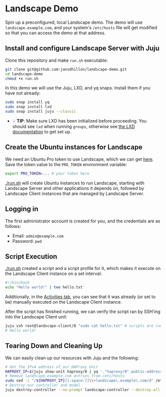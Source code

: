 # Landscape Demo

Spin up a preconfigured, local Landscape demo. The demo will use `landscape.example.com`, and your system's `/etc/hosts` file will get modified so that you can access the demo at that address.

## Install and configure Landscape Server with Juju


Clone this repository and make `run.sh` executable:

```bash
git clone git@github.com:jansdhillon/landscape-demo.git
cd landscape-demo
chmod +x run.sh
```

In this demo we will use the Juju, LXD, and yq snaps. Install
them if you have not already:

```bash
sudo snap install yq
sudo snap install lxd
sudo snap install juju --classic
```

- 💡 **TIP**: Make sure LXD has been initialized before proceeding. You should see `lxd` when running `groups`, otherwise see [the LXD documentation](https://documentation.ubuntu.com/lxd) to get set up.


## Create the Ubuntu instances for Landscape

We need an Ubuntu Pro token to use Landscape, which we can get [here](https://ubuntu.com/pro/dashboard). Save the token value to the `PRO_TOKEN` environment variable:

```bash
export PRO_TOKEN=... # your token here
```

[./run.sh](run.sh) will create Ubuntu instances to run Landscape, starting with Landscape Server and other applications it depends on, followed by Landscape Client instances that are managed by Landscape Server.

## Logging in 

The first administrator account is created for you, and the credentials are as follows:

- Email: `admin@example.com`
- Password: `pwd`

## Script Execution

[./run.sh](run.sh) created a script and a script profile for it, which makes it execute on the Landscape Client instance on a set interval:

```bash
#!/bin/bash
echo "Hello world!" | tee hello.txt'
```

Additionally, in the [Activities tab](https://landscape.example.com/new_dashboard/activities), you can see that it was already (or set to be) manually executed on the Landscape Client instance.

After the script has finished running, we can verify the script ran by SSH'ing into the Landscape Client unit:

```bash
juju ssh root@landscape-client/0 "sudo cat hello.txt" # scripts are run as root so we must use sudo to see the file
# Hello world!
```

## Tearing Down and Cleaning Up

We can easily clean up our resources with Juju and the following:

```bash
# Get the IPv4 address of our HAProxy Unit
HAPROXY_IP=$(juju show-unit haproxy/0 | yq '."haproxy/0".public-address')
# Remove landscape.example.com entries from /etc/hosts
sudo sed -i "/${HAPROXY_IP}[[:space:]]\\+landscape\.example\.com/d" /etc/hosts
# Destroy our controller and model
juju destroy-controller --no-prompt landscape-controller --destroy-all-models --no-wait --force
```
